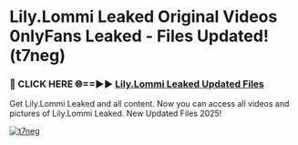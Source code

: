 # Lily.Lommi Leaked Original Videos 0nlyFans Leaked - Files Updated! (t7neg)

<h3>🔴 CLICK HERE 🌐==►► <a href="https://best4dudes.click/HH4t6V" rel="nofollow">Lily.Lommi Leaked Updated Files</a></h3>

Get Lily.Lommi Leaked and all content. Now you can access all videos and pictures of Lily.Lommi Leaked. New Updated Files 2025!

[![t7neg](https://github.com/user-attachments/assets/8c521d6e-e6e3-4a75-9320-d58ab9d79d5b)](https://best4dudes.click/HH4t6V)

